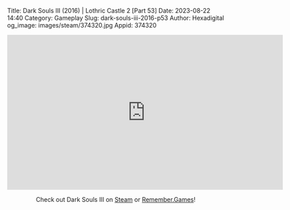 Title: Dark Souls III (2016) | Lothric Castle 2 [Part 53]
Date: 2023-08-22 14:40
Category: Gameplay
Slug: dark-souls-iii-2016-p53
Author: Hexadigital
og_image: images/steam/374320.jpg
Appid: 374320

<center><iframe src="https://www.youtube.com/embed/8vxTtt8Rbec?feature=oembed" allow="accelerometer; autoplay; encrypted-media; gyroscope; picture-in-picture" width="640" height="360" frameborder="0"></iframe>

Check out Dark Souls III on [Steam](https://store.steampowered.com/app/374320/?curator_clanid=34633900) or [Remember.Games](https://remember.games/game/340/dark-souls-iii/)!</center>
